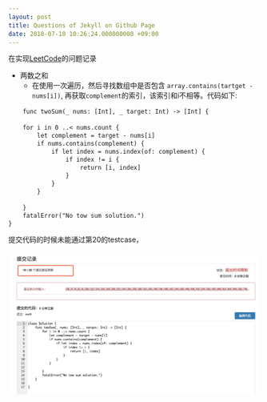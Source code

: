 ```yaml
---
layout: post
title: Questions of Jekyll on Github Page
date: 2018-07-10 10:26:24.000000000 +09:00
---
```


在实现[LeetCode](https://leetcode-cn.com/)的问题记录

* 两数之和
  * 在使用一次遍历，然后寻找数组中是否包含 `array.contains(tartget - nums[i])`, 再获取`complement`的索引，该索引和i不相等。代码如下:
   
```
	func twoSum(_ nums: [Int], _ target: Int) -> [Int] {
    
    for i in 0 ..< nums.count {
        let complement = target - nums[i]
        if nums.contains(complement) {
            if let index = nums.index(of: complement) {
                if index != i {
                    return [i, index]
                }
            }
        }
        
    }
    fatalError("No tow sum solution.")
}
```

提交代码的时候未能通过第20的testcase，

![结果](https://github.com/emptywalker/emptywalker.github.io/blob/master/assets/screenshot/q1-02.jpg)


